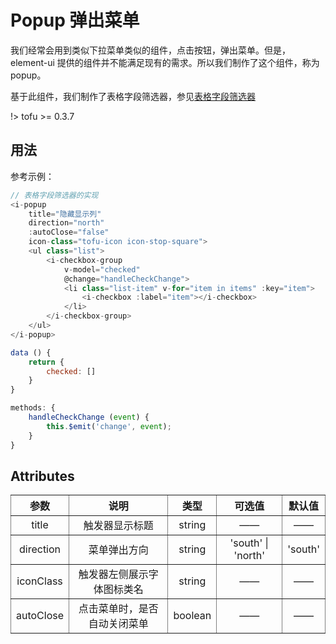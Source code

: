 # Popup 弹出菜单

我们经常会用到类似下拉菜单类似的组件，点击按钮，弹出菜单。但是，element-ui 提供的组件并不能满足现有的需求。所以我们制作了这个组件，称为 popup。

基于此组件，我们制作了表格字段筛选器，参见[表格字段筛选器](/field_filter)

!> tofu >= 0.3.7

## 用法

参考示例：

~~~javascript
// 表格字段筛选器的实现
<i-popup
    title="隐藏显示列"
    direction="north"
    :autoClose="false"
    icon-class="tofu-icon icon-stop-square">
    <ul class="list">
        <i-checkbox-group
            v-model="checked"
            @change="handleCheckChange">
            <li class="list-item" v-for="item in items" :key="item">
                <i-checkbox :label="item"></i-checkbox>
            </li>
        </i-checkbox-group>
    </ul>
</i-popup>

data () {
    return {
        checked: []
    }
}

methods: {
    handleCheckChange (event) {
        this.$emit('change', event);
    }
}
~~~

## Attributes

<table width="100%" cellspacing="0" cellpadding="0" border="1" style="border-collapse: collapse;display: table;text-align: center;">
	<thead>
		<tr>
			<th>参数</th>
			<th>说明</th>
			<th>类型</th>
			<th>可选值</th>
			<th>默认值</th>
		</tr>
	</thead>
	<tbody>
		<tr>
			<td>title</td>
			<td>触发器显示标题</td>
			<td>string</td>
			<td>——</td>
			<td>——</td>
		</tr>
        <tr>
			<td>direction</td>
			<td>菜单弹出方向</td>
			<td>string</td>
			<td>'south' | 'north'</td>
			<td>'south'</td>
		</tr>
        <tr>
			<td>iconClass</td>
			<td>触发器左侧展示字体图标类名</td>
			<td>string</td>
			<td>——</td>
			<td>——</td>
		</tr>
        <tr>
			<td>autoClose</td>
			<td>点击菜单时，是否自动关闭菜单</td>
			<td>boolean</td>
			<td>——</td>
			<td>——</td>
		</tr>
	</tbody>
</table>
